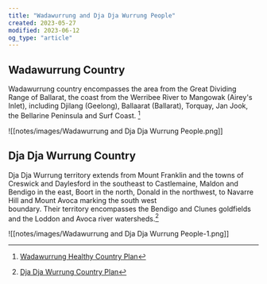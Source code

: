 ```yaml
---
title: "Wadawurrung and Dja Dja Wurrung People"
created: 2023-05-27
modified: 2023-06-12
og_type: "article"
---
```


## Wadawurrung Country

Wadawurrung country encompasses the area from the Great Dividing Range of Ballarat, the coast from the Werribee River to Mangowak (Airey's Inlet), including Djilang (Geelong), Ballaarat (Ballarat), Torquay, Jan Jook, the Bellarine Peninsula and Surf Coast. [^1]

![[notes/images/Wadawurrung and Dja Dja Wurrung People.png]]

## Dja Dja Wurrung Country

Dja Dja Wurrung territory extends from Mount Franklin and the towns of Creswick and Daylesford in the southeast to Castlemaine, Maldon and Bendigo in the east, Boort in the north, Donald in the northwest, to Navarre Hill and Mount Avoca marking the south west  
boundary. Their territory encompasses the Bendigo and Clunes goldfields and the Loddon and Avoca river watersheds.[^2]

![[notes/images/Wadawurrung and Dja Dja Wurrung People-1.png]]

[^1]: [Wadawurrung Healthy Country Plan](https://www.wadawurrung.org.au/_files/ugd/d96c4e_72611327c6a54d3198c0499ac5c26e54.pdf)
[^2]: [Dja Dja Wurrung Country Plan](http://www.djadjawurrung.com.au/wp-content/uploads/2015/11/Dja-Dja-Wurrung-Country-Plan.pdf)